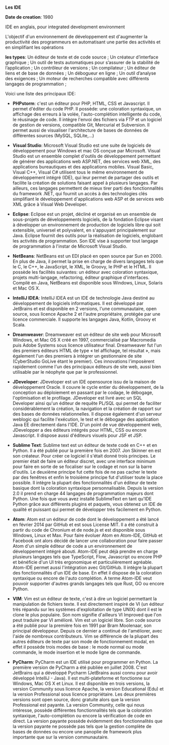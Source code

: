**Les IDE**

**Date de creation**: 1980

IDE en anglais, pour integrated development environment

L'objectif d'un environnement de développement est 
d'augmenter la productivité des programmeurs en 
automatisant une partie des activités et en 
simplifiant les opérations

**les types**: 
    Un éditeur de texte et de code source ;
    Un créateur d’interface graphique ;
    Un outil de tests automatiques pour s’assurer 
    de la stabilité de l’application ;
    Un contrôleur de versions ;
    Un compilateur ;
    Un éditeur de liens et de base de données ;
    Un débogueur en ligne ;
    Un outil d’analyse des exigences ;
    Un moteur de recherches compatible avec différents langages de programmation ;

Voici une liste des principaux IDE:

- **PHPstorm**: c'est un éditeur pour PHP, HTML, CSS et Javascript.
Il permet d'éditer du code PHP. Il possède: une coloration syntaxique, un affichage des erreurs à la volée, l'auto-complétion intelligente du code, le réusinage de code. Il intègre l'envoi des fichiers via FTP et un logiciel de gestion de versions, compatible Git, Mercurial et Subversion.
Il permet aussi de visualiser l'architecture de bases de données de différentes sources (MySQL, SQLite,...)

- **Visual Studio**: Microsoft Visual Studio est une suite de logiciels de développement pour Windows et mac OS conçue par Microsoft. Visual Studio est un ensemble complet d'outils de développement permettant de générer des applications web ASP.NET, des services web XML, des applications bureautiques et des applications mobiles. Visual Basic, Visual C++, Visual C# utilisent tous le même environnement de développement intégré (IDE), qui leur permet de partager des outils et facilite la création de solutions faisant appel à plusieurs langages. Par ailleurs, ces langages permettent de mieux tirer parti des fonctionnalités du framework .NET, qui fournit un accès à des technologies clés simplifiant le développement d'applications web ASP et de services web XML grâce à Visual Web Developer.

- **Eclipse**: Eclipse est un projet, décliné et organisé en un ensemble de sous-projets de développements logiciels, de la fondation Eclipse visant à développer un environnement de production de logiciels libre qui soit extensible, universel et polyvalent, en s'appuyant principalement sur Java. Eclipse fournit des outils pour la réalisation de logiciels, englobant les activités de programmation. Son IDE vise à supporter tout langage de programmation à l'instar de Microsoft Visual Studio.

- **NetBeans**: NetBeans est un EDI placé en open source par Sun en 2000. En plus de Java, il permet la prise en charge de divers langages tels que le C, le C++, le JavaScript, le XML, le Groovy, le PHP et le HTML. Il possède les facilités suivantes: un éditeur avec coloration syntaxique, projets multi-langage, refactoring, éditeur graphique d'interfaces. Compilé en Java, NetBeans est disponible sous Windows, Linux, Solaris et Mac OS X.

- **IntelliJ IDEA**: IntelliJ IDEA est un IDE de technologie Java destiné au développement de logiciels informatiques. Il est développé par JetBrains et est disponible en 2 versions, l'une communautaire, open source, sous licence Apache 2 et l'autre propriétaire, protégée par une licence commerciale. Il supporte les langages Java, Kotlin, Groovy et Scala.

- **Dreamweaver**: Dreamweaver est un éditeur de site web pour Microsoft Windows, et Mac OS X créé en 1997, commercialisé par Macromedia puis Adobe Systems sous licence utilisateur final. Dreamweaver fut l'un des premiers éditeurs HTML de type « tel affichage, tel résultat », mais également l'un des premiers à intégrer un gestionnaire de site (CyberStudio GoLive étant le premier). Ces innovations l'imposèrent rapidement comme l'un des principaux éditeurs de site web, aussi bien utilisable par le néophyte que par le professionnel.

- **JDeveloper**: JDeveloper est un IDE opensource issu de la maison de développement Oracle. Il couvre le cycle entier du développement, de la conception au déploiement en passant par le codage, le débogage, l'optimisation et le profilage. JDeveloper est livré avec un SQL Developer ainsi qu'un éditeur de requête PL/SQL qui permet de faciliter considérablement la création, la navigation et la création de rapport sur des bases de données relationnelles. Il dispose également d'un serveur weblogic qui facilite l'exécution, le test et le débogage des application Java EE directement dans l'IDE. D'un point de vue développement web, JDevelopper a des éditeurs intégrés pour HTML, CSS ou encore Javascript.
Il dispose aussi d'éditeurs visuels pour JSF et JSP.

- **Sublime Text**: Sublime text est un éditeur de texte codé en C++ et en Python. Il a été publié pour la première fois en 2007. Jon Skinner en est son créateur. Pour créer ce logiciel il s'était donné trois principes. Le premier était de faire un éditeur discret, avec une interface minimum pour faire en sorte de se focaliser sur le codage et non sur la barre d'outils. Le deuxième principe fut cette fois de ne pas cacher le texte par des fenêtres et enfin le troisième principe fut d'utiliser toute la place possible. Il intègre la plupart des fonctionnalités d'un éditeur de texte basique dont la coloration syntaxique personnalisable. Depuis la version 2.0 il prend en charge 44 langages de programmation majeurs dont Python. Une fois que vous avez installé SublimeText en tant qu'IDE Python grâce aux différents plugins et paquets, vous obtenez un IDE de qualité et puissant qui permet de développer très facilement en Python.

- **Atom**: Atom est un éditeur de code dont le développement a été lancé en février 2014 par GitHub et est sous License MIT. Il a été construit à partir du code de Chronium et de node.js et est disponible sous Windows, Linux et Max. Pour faire évoluer Atom en Atom-IDE, GitHub et Facebook ont alors décidé de lancer une collaboration pour faire passer Atom d'un simple éditeur de code a un environnement de développement intégré abouti. Atom-IDE peut déjà prendre en charge plusieurs langages tels que TypeScript, Flow, Javascript ou encore PHP et bénéficie d'un UI très ergonomique et particulièrement agréable. Atom-IDE permet aussi l'intégration avec Git/GitHub. Il intègre la plupart des fonctionnalités d'un IDE de base. En effet il dispose de la coloration syntaxique ou encore de l'auto complétion. A terme Atom-IDE veut pouvoir supporter d'autres grands langages tels que Rust, GO ou encore Python.

- **VIM**: Vim est un éditeur de texte, c'est à dire un logiciel permettant la manipulation de fichiers texte. Il est directement inspiré de VI (un éditeur très répandu sur les systèmes d'exploitation de type UNIX) dont il est le clone le plus populaire. Son nom signifie d'ailleurs VI Improved que l'on peut traduire par VI amélioré. Vim est un logiciel libre. Son code source a été publié pour la première fois en 1991 par Bram Moolenaar, son principal développeur. Depuis ce dernier a continué de l'améliorer, avec l'aide de nombreux contributeurs. Vim se différencie de la plupart des autres éditeurs de texte par son mode de fonctionnement modal, en effet il possède trois modes de base : le mode normal ou mode commande, le mode insertion et le mode ligne de commande.

- **PyCharm**: PyCharm est un IDE utilisé pour programmer en Python. La première version de PyCharm a été publiée en juillet 2008. C'est JetBrains qui a développé Pycharm (JetBrains aussi connu pour avoir développé IntelliJ - Java). Il est multi-plateforme et fonctionne sur Windows, Mac OS X et Linux. Il est disponible en trois versions, la version Community sous licence Apache, la version Educational (Edu) et la version Professional sous licence propriétaire. Les deux premières versions sont open source, donc gratuite alors que la version Professional est payante. La version Community, celle qui nous intéresse, possède différentes fonctionnalités tels que la coloration syntaxique, l'auto-complétion ou encore la vérification de code en direct. La version payante possède évidemment des fonctionnalités que la version payante ne possède pas tels que la gestion complète de bases de données ou encore une panoplie de framework plus importante que sur la version communautaire.